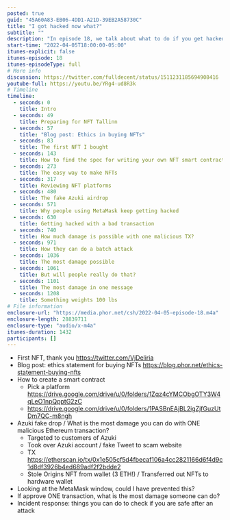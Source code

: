 ```yaml
---
posted: true
guid: "45A60A83-EB06-4DD1-A21D-39EB2A58730C"
title: "I got hacked now what?"
subtitle: ""
description: "In episode 18, we talk about what to do if you get hacked. We also share tips on how to create a smart contract, review NFT platforms and dive into the topic of incident response. Join us as we discuss the most damage possible with one malicious Ethereum transaction and how to prepare for possible attacks."
start-time: "2022-04-05T18:00:00-05:00"
itunes-explicit: false
itunes-episode: 18
itunes-episodeType: full
# More info
discussion: https://twitter.com/fulldecent/status/1511231185694908416
youtube-full: https://youtu.be/YRg4-ud8R3k
# Timeline
timeline:
  - seconds: 0
    title: Intro
  - seconds: 49
    title: Preparing for NFT Tallinn
  - seconds: 57
    title: "Blog post: Ethics in buying NFTs"
  - seconds: 83
    title: The first NFT I bought
  - seconds: 143
    title: How to find the spec for writing your own NFT smart contract
  - seconds: 273
    title: The easy way to make NFTs
  - seconds: 317
    title: Reviewing NFT platforms
  - seconds: 480
    title: The fake Azuki airdrop
  - seconds: 571
    title: Why people using MetaMask keep getting hacked
  - seconds: 630
    title: Getting hacked with a bad transaction
  - seconds: 740
    title: How much damage is possible with one malicious TX?
  - seconds: 971
    title: How they can do a batch attack
  - seconds: 1036
    title: The most damage possible
  - seconds: 1061
    title: But will people really do that?
  - seconds: 1101
    title: The most damage in one message
  - seconds: 1208
    title: Something weights 100 lbs
# File information
enclosure-url: "https://media.phor.net/csh/2022-04-05-episode-18.m4a"
enclosure-length: 28839711
enclosure-type: "audio/x-m4a"
itunes-duration: 1432
participants: []
---
```

<!--end of quick notes-->

- First NFT, thank you https://twitter.com/VjDeliria
- Blog post: ethics statement for buying NFTs https://blog.phor.net/ethics-statement-buying-nfts
- How to create a smart contract
  - Pick a platform https://drive.google.com/drive/u/0/folders/1Zqz4cYMCObgOTY3W4qLeO1npQpptG2zC
  - https://drive.google.com/drive/u/0/folders/1PASBnEAjBL2igZjfGuzUtDm7QC-m8ngh
- Azuki fake drop / What is the most damage you can do with ONE malicious Ethereum transaction?
  - Targeted to customers of Azuki
  - Took over Azuki account / fake Tweet to scam website
  - TX https://etherscan.io/tx/0x1e505cf5d4fbecaf106a4cc2821166d6f4d9c1d8df3926b4ed689adf2f2bdde2
  - Stole Origins NFT from wallet (3 ETH!) / Transferred out NFTs to hardware wallet
- Looking at the MetaMask window, could I have prevented this?
- If approve ONE transaction, what is the most damage someone can do?
- Incident response: things you can do to check if you are safe after an attack